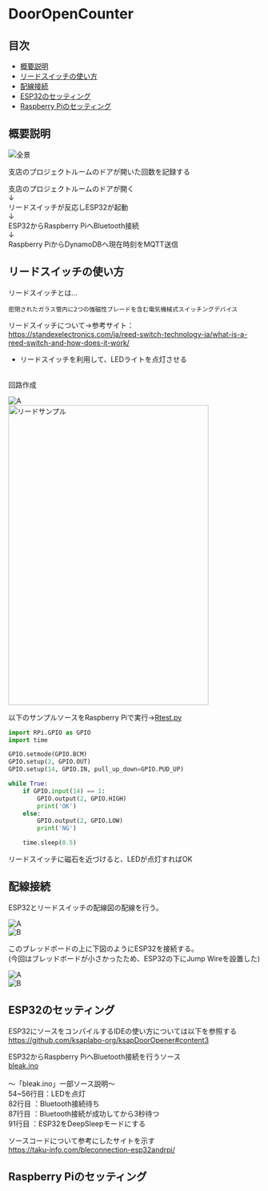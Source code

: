 # DoorOpenCounter  

## 目次  
- [概要説明](#content1)  
- [リードスイッチの使い方](#content2)  
- [配線接続](#content3)
- [ESP32のセッティング](#content4)  
- [Raspberry Piのセッティング](#content5)  

<h2 id="content1">概要説明</h2>  

![全景](./img/概要図.png)  

支店のプロジェクトルームのドアが開いた回数を記録する  

支店のプロジェクトルームのドアが開く  
↓  
リードスイッチが反応しESP32が起動  
↓  
ESP32からRaspberry PiへBluetooth接続  
↓  
Raspberry PiからDynamoDBへ現在時刻をMQTT送信   

<h2 id="content2">リードスイッチの使い方</h2>  

リードスイッチとは...  
```  
密閉されたガラス管内に2つの強磁性ブレードを含む電気機械式スイッチングデバイス  
```  

リードスイッチについて→参考サイト：https://standexelectronics.com/ja/reed-switch-technology-ja/what-is-a-reed-switch-and-how-does-it-work/  

- リードスイッチを利用して、LEDライトを点灯させる  
<br>
回路作成  

![A](./img/リードスイッチサンプル.png)  
<img alt="リードサンプル" src="./img/リードサンプル.jpg" width="400" height="600">   

以下のサンプルソースをRaspberry Piで実行→[Rtest.py](./py/Rtest.py)    

```python
import RPi.GPIO as GPIO
import time

GPIO.setmode(GPIO.BCM)
GPIO.setup(2, GPIO.OUT)
GPIO.setup(14, GPIO.IN, pull_up_down=GPIO.PUD_UP)

while True:
    if GPIO.input(14) == 1:
        GPIO.output(2, GPIO.HIGH)
        print('OK')
    else:
        GPIO.output(2, GPIO.LOW)
        print('NG')

    time.sleep(0.5)
```  
リードスイッチに磁石を近づけると、LEDが点灯すればOK  

<h2 id="content3">配線接続</h2>  
ESP32とリードスイッチの配線図の配線を行う。  

![A](./img/counter.png)  
![B](./img/Counter2.png)  

このブレッドボードの上に下図のようにESP32を接続する。  
(今回はブレッドボードが小さかったため、ESP32の下にJump Wireを設置した)  

![A](./img/espcounter.png)  
![B](./img/espcounter2.png)  

<h2 id="content4">ESP32のセッティング</h2>  

ESP32にソースをコンパイルするIDEの使い方については以下を参照する  
https://github.com/ksaplabo-org/ksapDoorOpener#content3  

ESP32からRaspberry PiへBluetooth接続を行うソース  
[bleak.ino](./ino/bleak.py)  
<br>
～「bleak.ino」一部ソース説明～  
54~56行目：LEDを点灯  
82行目   ：Bluetooth接続待ち  
87行目   ：Bluetooth接続が成功してから3秒待つ  
91行目   ：ESP32をDeepSleepモードにする  

ソースコードについて参考にしたサイトを示す  
https://taku-info.com/bleconnection-esp32andrpi/  

<h2 id="content5">Raspberry Piのセッティング</h2>  
